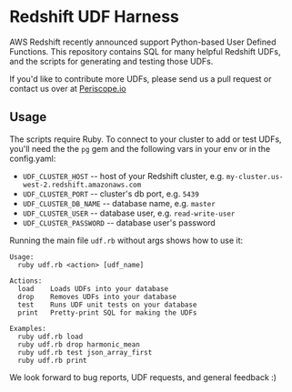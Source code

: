 Redshift UDF Harness
====================

AWS Redshift recently announced support Python-based User Defined Functions. This repository
contains SQL for many helpful Redshift UDFs, and the scripts for generating and testing
those UDFs.

If you'd like to contribute more UDFs, please send us a pull request or contact us
over at [Periscope.io](https://www.periscope.io)

Usage
-----
The scripts require Ruby. To connect to your cluster to add or test UDFs, you'll need the
the `pg` gem and the following vars in your env or in the config.yaml:

* `UDF_CLUSTER_HOST` -- host of your Redshift cluster, e.g. `my-cluster.us-west-2.redshift.amazonaws.com`
* `UDF_CLUSTER_PORT` -- cluster's db port, e.g. `5439`
* `UDF_CLUSTER_DB_NAME` -- database name, e.g. `master`
* `UDF_CLUSTER_USER` -- database user, e.g. `read-write-user`
* `UDF_CLUSTER_PASSWORD` -- database user's password

Running the main file `udf.rb` without args shows how to use it:

    Usage:
      ruby udf.rb <action> [udf_name]

    Actions:
      load    Loads UDFs into your database
      drop    Removes UDFs into your database
      test    Runs UDF unit tests on your database
      print   Pretty-print SQL for making the UDFs

    Examples:
      ruby udf.rb load
      ruby udf.rb drop harmonic_mean
      ruby udf.rb test json_array_first
      ruby udf.rb print

We look forward to bug reports, UDF requests, and general feedback :)
